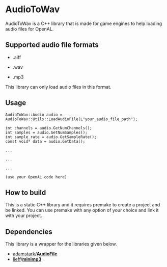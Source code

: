 # AudioToWav

AudioToWav is a C++ library that is made for game engines to help loading audio files for OpenAL.

## Supported audio file formats

- .aiff

- .wav

- .mp3

This library can only load audio files in this format.

## Usage

    AudioToWav::Audio audio = AudioToWav::Utils::LoadAudioFile(L"your_audio_file_path");
    
    int channels = audio.GetNumChannels();
    int samples = audio.GetNumSamples();
    int sample_rate = audio.GetSampleRate();
	const void* data = audio.GetData();
    
    ...
    
    ...
    
    ...
    
    (use your OpenAL code here)

## How to build

This is a static C++ library and it requires premake to create a project and be linked. You can use premake with any option of your choice and link it with your project.

## Dependencies

This library is a wrapper for the libraries given below.
- [adamstark](https://github.com/adamstark)/**[AudioFile](https://github.com/adamstark/AudioFile)**
- [lieff](https://github.com/lieff)/**[minimp3](https://github.com/lieff/minimp3)**